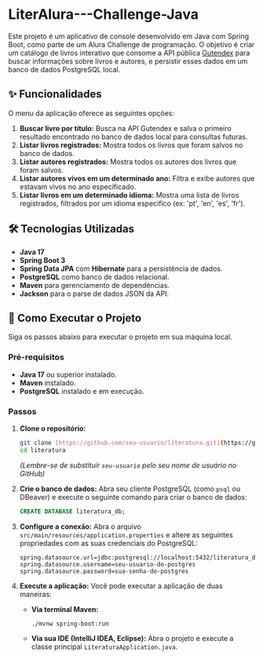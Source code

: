 # LiterAlura---Challenge-Java

Este projeto é um aplicativo de console desenvolvido em Java com Spring Boot, como parte de um Alura Challenge de programação. O objetivo é criar um catálogo de livros interativo que consome a API pública [Gutendex](https://gutendex.com/) para buscar informações sobre livros e autores, e persistir esses dados em um banco de dados PostgreSQL local.

## ✨ Funcionalidades

O menu da aplicação oferece as seguintes opções:

1.  **Buscar livro por título:** Busca na API Gutendex e salva o primeiro resultado encontrado no banco de dados local para consultas futuras.
2.  **Listar livros registrados:** Mostra todos os livros que foram salvos no banco de dados.
3.  **Listar autores registrados:** Mostra todos os autores dos livros que foram salvos.
4.  **Listar autores vivos em um determinado ano:** Filtra e exibe autores que estavam vivos no ano especificado.
5.  **Listar livros em um determinado idioma:** Mostra uma lista de livros registrados, filtrados por um idioma específico (ex: 'pt', 'en', 'es', 'fr').

## 🛠️ Tecnologias Utilizadas

* **Java 17**
* **Spring Boot 3**
* **Spring Data JPA** com **Hibernate** para a persistência de dados.
* **PostgreSQL** como banco de dados relacional.
* **Maven** para gerenciamento de dependências.
* **Jackson** para o parse de dados JSON da API.

## 🚀 Como Executar o Projeto

Siga os passos abaixo para executar o projeto em sua máquina local.

### Pré-requisitos

* **Java 17** ou superior instalado.
* **Maven** instalado.
* **PostgreSQL** instalado e em execução.

### Passos

1.  **Clone o repositório:**
    ```bash
    git clone [https://github.com/seu-usuario/literatura.git](https://github.com/seu-usuario/literatura.git)
    cd literatura
    ```
    *(Lembre-se de substituir `seu-usuario` pelo seu nome de usuário no GitHub)*

2.  **Crie o banco de dados:**
    Abra seu cliente PostgreSQL (como `psql` ou DBeaver) e execute o seguinte comando para criar o banco de dados:
    ```sql
    CREATE DATABASE literatura_db;
    ```

3.  **Configure a conexão:**
    Abra o arquivo `src/main/resources/application.properties` e altere as seguintes propriedades com as suas credenciais do PostgreSQL:
    ```properties
    spring.datasource.url=jdbc:postgresql://localhost:5432/literatura_db
    spring.datasource.username=seu-usuario-do-postgres
    spring.datasource.password=sua-senha-do-postgres
    ```

4.  **Execute a aplicação:**
    Você pode executar a aplicação de duas maneiras:
    
    * **Via terminal Maven:**
        ```bash
        ./mvnw spring-boot:run
        ```
    * **Via sua IDE (IntelliJ IDEA, Eclipse):**
        Abra o projeto e execute a classe principal `LiteraturaApplication.java`.
